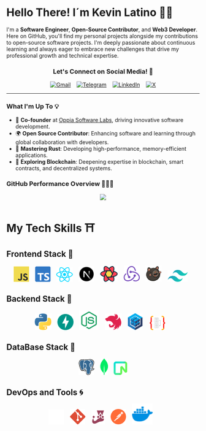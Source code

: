  # Hello There! I´m Kevin Latino 👋🏽

 <div align="left">

I'm a **Software Engineer**, **Open-Source Contributor**, and **Web3 Developer**. Here on GitHub, you'll find my personal projects alongside my contributions to open-source software projects. I'm deeply passionate about continuous learning and always eager to embrace new challenges that drive my professional growth and technical expertise.

</div>


<div align="center">

### Let's Connect on Social Media!  👀

[![Gmail](https://img.shields.io/badge/Gmail-D14836?style=for-the-badge&logo=gmail&logoColor=white&size=large)](mailto:latinokevin9@gmail.com)&nbsp;&nbsp;&nbsp;
[![Telegram](https://img.shields.io/badge/Telegram-2CA5E0?style=for-the-badge&logo=telegram&logoColor=white&size=large)](https://t.me/kevlatino)&nbsp;&nbsp;&nbsp;
[![LinkedIn](https://img.shields.io/badge/LinkedIn-%230077B5.svg?style=for-the-badge&logo=linkedin&logoColor=white&size=large)](https://www.linkedin.com/in/kevinlatino/)&nbsp;&nbsp;&nbsp;
[![X](https://img.shields.io/badge/X-%23000000.svg?style=for-the-badge&logo=X&logoColor=white&size=large)](https://twitter.com/@Kevs_jLM)





---




</div>



### What I'm Up To 💡


- 🤝 **Co-founder** at [Oppia Software Labs](https://github.com/Oppia-Software-Labs), driving innovative software development.
- 🌍 **Open Source Contributor**: Enhancing software and learning through global collaboration with developers.
- 🦀 **Mastering Rust**: Developing high-performance, memory-efficient applications.
- 🔗 **Exploring Blockchain**: Deepening expertise in blockchain, smart contracts, and decentralized systems.



### GitHub Performance Overview 👨🏽‍💻

<div align="center">
<img src="https://github-readme-stats.vercel.app/api?username=KevinLatino&show_icons=true&theme=github_dark&hide_border=true" width="395" />
</div>

##

 # My Tech Skills ⛩️

  ## Frontend Stack  🎨
 
<div align="center">

<img src="./Tech-Images/javascript.svg" width="40"/>&nbsp;&nbsp;&nbsp;
<img src="./Tech-Images/typescript.svg" width="40"/>&nbsp;&nbsp;&nbsp;
<img src="./Tech-Images/react.svg" width="43"/>&nbsp;&nbsp;&nbsp;
<img src="./Tech-Images/nextjs_icon_dark.svg" width="40"/>&nbsp;&nbsp;&nbsp;
<img src="./Tech-Images/reactquery.svg" width="45"/>&nbsp;&nbsp;&nbsp;
<img src="./Tech-Images/redux.svg" width="42"/>&nbsp;&nbsp;&nbsp;
<img src="./Tech-Images/zustand.svg" width="42"/>&nbsp;&nbsp;&nbsp;
<img src="./Tech-Images/tailwindcss.svg" width="52"/>&nbsp;&nbsp;&nbsp;


</div>


  ## Backend Stack  🧬

<div align="center">
   <img src="./Tech-Images/python.svg"  width="43"/>&nbsp;&nbsp;&nbsp;
   <img src="./Tech-Images/fastapi.svg" width="42"/>&nbsp;&nbsp;&nbsp;
   <img src="./Tech-Images/node-js.svg"  width="51"/>&nbsp;&nbsp;&nbsp;
   <img src="./Tech-Images/nestjs.svg"  width="44"/>&nbsp;&nbsp;&nbsp;
   <img src="./Tech-Images/sequelize.svg" width="38"/> &nbsp;&nbsp;&nbsp;
   <img src="./Tech-Images/typeorm.svg" width="40"/> &nbsp;&nbsp;&nbsp;

</div>



  ## DataBase Stack  🔑
 

  <div align="center" ">
    
  <img src="./Tech-Images/postgresql.svg"  width="40"/>&nbsp;&nbsp;&nbsp;
  <img src="./Tech-Images/mongodb.svg"  width="20"/>&nbsp;&nbsp;&nbsp;
  <img src="./Tech-Images/neon.svg"  width="35"/>

  </div>

  ## DevOps and Tools  🌀

<div align="center">
  
  <img src="./Tech-Images/github-dark.svg" width="40"/>&nbsp;&nbsp;&nbsp;
  <img src="./Tech-Images/git.svg" width="40"/>&nbsp;&nbsp;&nbsp;
  <img src="./Tech-Images/jest.svg" width="35"/>&nbsp;&nbsp;&nbsp;
  <img src="./Tech-Images/postman.svg" width="40"/>&nbsp;&nbsp;&nbsp;
  <img src="./Tech-Images/docker.svg" width="54"/>&nbsp;&nbsp;&nbsp;  
</div>
